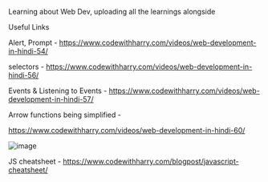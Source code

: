 Learning about Web Dev, uploading all the learnings alongside


Useful Links

Alert, Prompt - https://www.codewithharry.com/videos/web-development-in-hindi-54/

selectors - https://www.codewithharry.com/videos/web-development-in-hindi-56/

 Events & Listening to Events - https://www.codewithharry.com/videos/web-development-in-hindi-57/
 
 Arrow functions being simplified - 
 
 https://www.codewithharry.com/videos/web-development-in-hindi-60/
 
 ![image](https://user-images.githubusercontent.com/122676573/230402917-d42c0d7a-82a3-4497-9e73-c05283c2bf04.png)
 
 
 JS cheatsheet - https://www.codewithharry.com/blogpost/javascript-cheatsheet/


